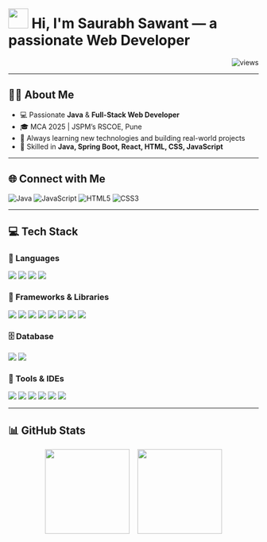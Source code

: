<!-- Profile View Counter & Greeting -->
<h1 align="left">
  <img src="https://raw.githubusercontent.com/aemmadi/aemmadi/master/wave.gif" width="40px"> Hi, I'm Saurabh Sawant — a passionate Web Developer
</h1>
<p align="right">
  <img src="https://komarev.com/ghpvc/?username=SaurabhSawant404&label=Profile+Views&color=0e75b6&style=flat" alt="views" />
</p>

---

## 👨‍💻 About Me

- 💻 Passionate **Java** & **Full-Stack Web Developer**  
- 🎓 MCA 2025 | JSPM’s RSCOE, Pune  
- 🚀 Always learning new technologies and building real-world projects  
- 🧠 Skilled in **Java, Spring Boot, React, HTML, CSS, JavaScript**

---

## 🌐 Connect with Me

<p>
  <img src="https://img.shields.io/badge/Java-ED8B00?style=for-the-badge&logo=openjdk&logoColor=white" alt="Java"/>
  <img src="https://img.shields.io/badge/JavaScript-F7DF1E?style=for-the-badge&logo=javascript&logoColor=black" alt="JavaScript"/>
  <img src="https://img.shields.io/badge/HTML5-E34F26?style=for-the-badge&logo=html5&logoColor=white" alt="HTML5"/>
  <img src="https://img.shields.io/badge/CSS3-1572B6?style=for-the-badge&logo=css3&logoColor=white" alt="CSS3"/>
</p>

---

## 💻 Tech Stack

### 🔷 Languages
<p>
  <img src="https://img.shields.io/badge/Java-ED8B00?style=for-the-badge&logo=openjdk&logoColor=white"/>
  <img src="https://img.shields.io/badge/JavaScript-F7DF1E?style=for-the-badge&logo=javascript&logoColor=black"/>
  <img src="https://img.shields.io/badge/HTML5-E34F26?style=for-the-badge&logo=html5&logoColor=white"/>
  <img src="https://img.shields.io/badge/CSS3-1572B6?style=for-the-badge&logo=css3&logoColor=white"/>
</p>

### 🔶 Frameworks & Libraries
<p>
  <img src="https://img.shields.io/badge/SpringBoot-6DB33F?style=for-the-badge&logo=springboot&logoColor=white"/>
  <img src="https://img.shields.io/badge/React-20232a?style=for-the-badge&logo=react&logoColor=61DAFB"/>
  <img src="https://img.shields.io/badge/React_Router-CA4245?style=for-the-badge&logo=react-router&logoColor=white"/>
  <img src="https://img.shields.io/badge/Hibernate-59666C?style=for-the-badge&logo=hibernate&logoColor=white"/>
  <img src="https://img.shields.io/badge/Thymeleaf-005C0F?style=for-the-badge&logo=thymeleaf&logoColor=white"/>
  <img src="https://img.shields.io/badge/Bootstrap-8811FA?style=for-the-badge&logo=bootstrap&logoColor=white"/>
  <img src="https://img.shields.io/badge/TailwindCSS-38B2AC?style=for-the-badge&logo=tailwind-css&logoColor=white"/>
  <img src="https://img.shields.io/badge/Vite-646CFF?style=for-the-badge&logo=vite&logoColor=white"/>
</p>

### 🗄️ Database
<p>
  <img src="https://img.shields.io/badge/MySQL-4479A1?style=for-the-badge&logo=mysql&logoColor=white"/>
  <img src="https://img.shields.io/badge/MongoDB-47A248?style=for-the-badge&logo=mongodb&logoColor=white"/>
</p>

### 🧰 Tools & IDEs
<p>
  <img src="https://img.shields.io/badge/GitHub-121011?style=for-the-badge&logo=github&logoColor=white"/>
  <img src="https://img.shields.io/badge/Postman-FF6C37?style=for-the-badge&logo=postman&logoColor=white"/>
  <img src="https://img.shields.io/badge/Maven-C71A36?style=for-the-badge&logo=apache-maven&logoColor=white"/>
  <img src="https://img.shields.io/badge/Jenkins-2C5263?style=for-the-badge&logo=jenkins&logoColor=white"/>
  <img src="https://img.shields.io/badge/Eclipse-2C2255?style=for-the-badge&logo=eclipse&logoColor=white"/>
  <img src="https://img.shields.io/badge/STS-6DB33F?style=for-the-badge&logo=spring&logoColor=white"/>
</p>

---

## 📊 GitHub Stats

<p align="center">
  <img src="https://github-readme-stats.vercel.app/api?username=SaurabhSawant404&show_icons=true&count_private=true&include_all_commits=true&theme=github_dark" height="170px"/>
  &nbsp;&nbsp;
  <img src="https://github-readme-stats.vercel.app/api/top-langs/?username=SaurabhSawant404&layout=compact&theme=github_dark" height="170px"/>
</p>
